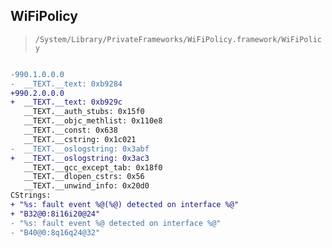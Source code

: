 ## WiFiPolicy

> `/System/Library/PrivateFrameworks/WiFiPolicy.framework/WiFiPolicy`

```diff

-990.1.0.0.0
-  __TEXT.__text: 0xb9284
+990.2.0.0.0
+  __TEXT.__text: 0xb929c
   __TEXT.__auth_stubs: 0x15f0
   __TEXT.__objc_methlist: 0x110e8
   __TEXT.__const: 0x638
   __TEXT.__cstring: 0x1c021
-  __TEXT.__oslogstring: 0x3abf
+  __TEXT.__oslogstring: 0x3ac3
   __TEXT.__gcc_except_tab: 0x18f0
   __TEXT.__dlopen_cstrs: 0x56
   __TEXT.__unwind_info: 0x20d0
CStrings:
+ "%s: fault event %@(%@) detected on interface %@"
+ "B32@0:8i16i20@24"
- "%s: fault event %@ detected on interface %@"
- "B40@0:8q16q24@32"

```
